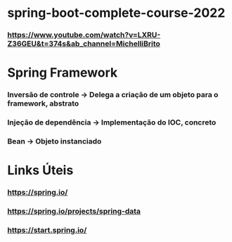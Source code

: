 # spring-boot-complete-course-2022

### https://www.youtube.com/watch?v=LXRU-Z36GEU&t=374s&ab_channel=MichelliBrito

# Spring Framework

### Inversão de controle -> Delega a criação de um objeto para o framework, abstrato

### Injeção de dependência -> Implementação do IOC, concreto

### Bean -> Objeto instanciado

# Links Úteis

### https://spring.io/

### https://spring.io/projects/spring-data

### https://start.spring.io/
